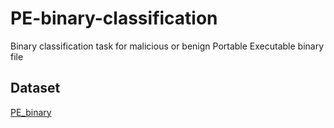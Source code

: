 # PE-binary-classification
Binary classification task for malicious or benign Portable Executable binary file

## Dataset
[PE_binary](https://figshare.com/articles/Malware_Detection_PE-Based_Analysis_Using_Deep_Learning_Algorithm_Dataset/6635642/1)
